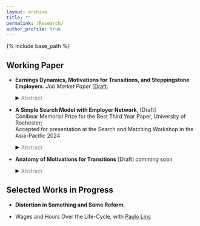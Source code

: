 ```yaml
---
layout: archive
title: ""
permalink: /Research/
author_profile: true
---
```


{% include base_path %}

## Working Paper

* __Earnings Dynamics, Motivations for Transitions, and Steppingstone Employers__. _Job Market Paper_ [[Draft](https://SteveShelnanMa.github.io/workingpaper/.pdf). 
  <div class="toggle-abstract" onclick="toggleAbstract(event)">
    <div class="triangle-right"></div><span class="abstract-text">Abstract</span>
  </div>
  <div class="abstract-content" style="display:none;">
    <p>Full abstract coming soon...</p>
  </div>

* __A Simple Search Model with Employer Network__, [Draft]  
  Conibear Memorial Prize for the Best Third Year Paper, University of Rochester;\
  Accepted for presentation at the Search and Matching Workshop in the Asia-Pacific 2024
  <div class="toggle-abstract" onclick="toggleAbstract(event)">
    <div class="triangle-right"></div><span class="abstract-text">Abstract</span>
  </div>
  <div class="abstract-content" style="display:none;">
    <p>This article studies the role of employer network structures in shaping labor market outcomes through a simple search model. In this model, employers are depicted as nodes within a network, linked by edges that signify higher arrival rates of job offers. We proved the existence and uniqueness of what we term the ‘node value’ — the expected lifetime value derived from leveraging an employer’s network connections for job search. We establish that the node value is essentially an option asset in that its value escalates with the first order stochastic dominance of the wage distribution and its mean-preserving spreads in risk. Moreover, node value exhibits similarity to network centrality measures as it depends on employer’s position within the network. Specifically, it is positively related to the number of connections an employer maintains and the node values of other employers, especially the connected ones. Consequently, employers situated in more central positions within the network are deemed more desirable, offering better working prospects to workers. The node value thus serves as a crucial mechanism by which the employer network structure endogenously determines employment, labor mobility, and wage distributions. Furthermore, the model offers explanatory power for phenomena such as worker mobility towards lower-wage jobs. Our analysis highlights the critical role of network topology in driving employment decisions and molding labor market outcomes.</p>
  </div>
  
* __Anatomy of Motivations for Transitions__
 [Draft] comming soon
  <div class="toggle-abstract" onclick="toggleAbstract(event)">
    <div class="triangle-right"></div><span class="abstract-text">Abstract</span>
  </div>
  <div class="abstract-content" style="display:none;">
    <p>This paper focuses on the motivations for transitions in U.S. labor market. </p>
  </div>

## Selected Works in Progress
* __Distortion in Something and Some Reform__, 

*  Wages and Hours Over the Life-Cycle, with [Paulo Lins](https://pauloclins.com)


  
<style>
.toggle-abstract {
  cursor: pointer;
  display: flex;
  align-items: center;
}

.triangle-right {
  width: 0; 
  height: 0; 
  border-top: 5px solid transparent;
  border-bottom: 5px solid transparent; 
  border-left: 10px solid black; /* Adjust color */
}

.triangle-down {
  width: 0; 
  height: 0; 
  border-left: 5px solid transparent;
  border-right: 5px solid transparent;  
  border-top: 10px solid black; /* Adjust color */
}

.abstract-text {
  color: grey;
  margin-left: 5px;
}

/*abstract-content {
  display: none;
  margin-top: 2px; 
  /* This decreases the space between the toggle and the content */
/*}*/
div.abstract-content {
  margin-top: 2px;
}

</style>

<script>
document.addEventListener('DOMContentLoaded', (event) => {
  window.toggleAbstract = function(event) {
    event.preventDefault();
    var toggleContainer = event.target.closest('.toggle-abstract');
    var content = toggleContainer.nextElementSibling;
    var triangle = toggleContainer.querySelector('.triangle-right, .triangle-down');
    if (content.style.display === "none" || content.style.display === "") {
      content.style.display = "block";
      triangle.className = "triangle-down";
    } else {
      content.style.display = "none";
      triangle.className = "triangle-right";
    }
  }
});
</script>
